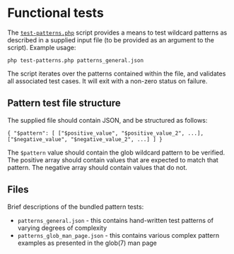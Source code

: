 # Functional tests

The [`test-patterns.php`](test-patterns.php) script provides a means to test wildcard patterns as described in a
supplied input file (to be provided as an argument to the script). Example usage:

`php test-patterns.php patterns_general.json`

The script iterates over the patterns contained within the file, and validates all associated test cases. It will exit
with a non-zero status on failure.

## Pattern test file structure

The supplied file should contain JSON, and be structured as follows:

`
{
    "$pattern": [
        ["$positive_value", "$positive_value_2", ...],
        ["$negative_value", "$negative_value_2", ...]
    ]
}
`

The `$pattern` value should contain the glob wildcard pattern to be verified. The positive array should contain values
that are expected to match that pattern. The negative array should contain values that do not.

## Files

Brief descriptions of the bundled pattern tests:

* `patterns_general.json` - this contains hand-written test patterns of varying degrees of complexity
* `patterns_glob_man_page.json` - this contains various complex pattern examples as presented in the glob(7) man page

